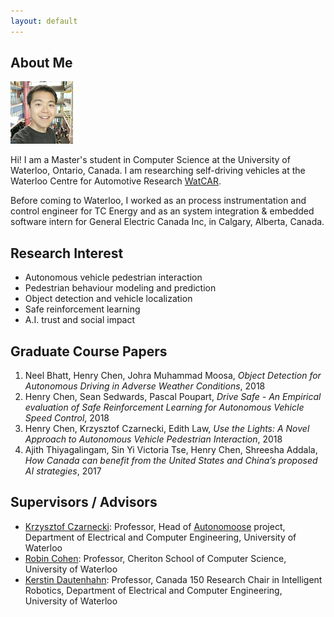 ```yaml
---
layout: default
---
```


## About Me

<img class="profile-picture" src="henry.jpg">

Hi! I am a Master's student in Computer Science at the University of Waterloo, Ontario, Canada. I am researching self-driving vehicles at the Waterloo Centre for Automotive Research [WatCAR](https://uwaterloo.ca/centre-automotive-research/).

Before coming to Waterloo, I worked as an process instrumentation and control engineer for TC Energy and as an system integration & embedded software intern for General Electric Canada Inc, in Calgary, Alberta, Canada.


## Research Interest

* Autonomous vehicle pedestrian interaction
* Pedestrian behaviour modeling and prediction
* Object detection and vehicle localization
* Safe reinforcement learning
* A.I. trust and social impact


## Graduate Course Papers

1. Neel Bhatt, Henry Chen, Johra Muhammad Moosa, *Object Detection for Autonomous Driving in Adverse Weather Conditions*, 2018
2. Henry Chen, Sean Sedwards, Pascal Poupart, *Drive Safe - An Empirical evaluation of Safe Reinforcement Learning for Autonomous Vehicle Speed Control*, 2018
3. Henry Chen, Krzysztof Czarnecki, Edith Law, *Use the Lights: A Novel Approach to Autonomous Vehicle Pedestrian Interaction*, 2018
4. Ajith Thiyagalingam, Sin Yi Victoria Tse, Henry Chen, Shreesha Addala, *How Canada can benefit from the United States and China’s proposed AI strategies*, 2017


## Supervisors / Advisors

* [Krzysztof Czarnecki](https://uwaterloo.ca/engineering-automotive-research/profile/k2czarne): Professor, Head of [Autonomoose](https://www.autonomoose.net/) project, Department of Electrical and Computer Engineering, University of Waterloo
* [Robin Cohen](https://cs.uwaterloo.ca/~rcohen/): Professor, Cheriton School of Computer Science, University of Waterloo
* [Kerstin Dautenhahn](https://uwaterloo.ca/electrical-computer-engineering/profile/kdautenh): Professor, Canada 150 Research Chair in Intelligent Robotics, Department of Electrical and Computer Engineering, University of Waterloo
